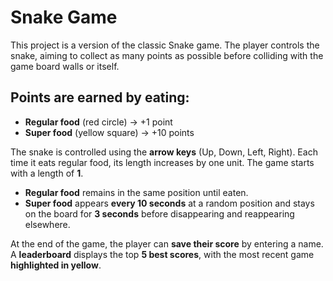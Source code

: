 # Snake Game

This project is a version of the classic Snake game. The player controls the snake, aiming to collect as many points as possible before colliding with the game board walls or itself.

## Points are earned by eating:

- **Regular food** (red circle) → +1 point  
- **Super food** (yellow square) → +10 points  

The snake is controlled using the **arrow keys** (Up, Down, Left, Right). Each time it eats regular food, its length increases by one unit. The game starts with a length of **1**.  

- **Regular food** remains in the same position until eaten.  
- **Super food** appears **every 10 seconds** at a random position and stays on the board for **3 seconds** before disappearing and reappearing elsewhere.  

At the end of the game, the player can **save their score** by entering a name. A **leaderboard** displays the top **5 best scores**, with the most recent game **highlighted in yellow**.  
